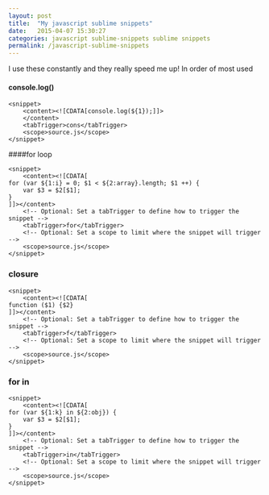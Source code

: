 ```yaml
---
layout: post
title:  "My javascript sublime snippets"
date:   2015-04-07 15:30:27
categories: javascript sublime-snippets sublime snippets
permalink: /javascript-sublime-snippets
---
```



I use these constantly and they really speed me up! In order of most used


#### console.log()

    <snippet>
        <content><![CDATA[console.log(${1});]]>
        </content>
        <tabTrigger>cons</tabTrigger>
        <scope>source.js</scope>
    </snippet>


####for loop

    <snippet>
        <content><![CDATA[
    for (var ${1:i} = 0; $1 < ${2:array}.length; $1 ++) {
        var $3 = $2[$1];
    }
    ]]></content>
        <!-- Optional: Set a tabTrigger to define how to trigger the snippet -->
        <tabTrigger>for</tabTrigger>
        <!-- Optional: Set a scope to limit where the snippet will trigger -->
        <scope>source.js</scope>
    </snippet>

### closure

    <snippet>
        <content><![CDATA[
    function ($1) {$2}
    ]]></content>
        <!-- Optional: Set a tabTrigger to define how to trigger the snippet -->
        <tabTrigger>f</tabTrigger>
        <!-- Optional: Set a scope to limit where the snippet will trigger -->
        <scope>source.js</scope>
    </snippet>


### for in

    <snippet>
        <content><![CDATA[
    for (var ${1:k} in ${2:obj}) {
        var $3 = $2[$1];
    }
    ]]></content>
        <!-- Optional: Set a tabTrigger to define how to trigger the snippet -->
        <tabTrigger>in</tabTrigger>
        <!-- Optional: Set a scope to limit where the snippet will trigger -->
        <scope>source.js</scope>
    </snippet>


